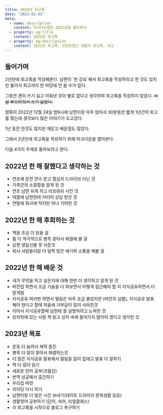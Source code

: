 ```yaml
---
title: 2022년 회고록
date: "2023-01-01"
meta:
  - name: description
    content: 다사다난했던 2022년을 돌아본다
  - property: og:title
    content: 2022년 회고록
  - property: og:description
    content: 2022년 회고록, 프런트엔드 개발자 회고록, 회고
---
```


<h2 id="second-heading">들어가며</h2>
2년만에 회고록을 작성해본다. 남편이 `반 강요`해서 회고록을 작성하라고 한 것도 있지만 둘이서 회고까지 한 마당에 안 쓸 수가 없다.

그동안 괜히 쓰기 싫고 이뤄낸 것이 별로 없다고 생각하여 회고록을 작성하지 않았다. <strike>사실 부끄러워서 쓰기 싫었다.</strike>

정확히 2022년 12월 24일 밤9시에 남편이랑 마주 앉아서 30분동안 짧게 1년간의 회고를 했는데 생각보다 많은 이야기가 오고갔다.

1년 동안 한것도 많지만 깨닫고 배운점도 많았다.

그래서 2년만에 회고록을 작성하기 위해 마크다운을 열어본다.

다음 4가지 주제로 돌아보려고 한다.

## 2022년 한 해 잘했다고 생각하는 것

- 연초에 운전 연수 받고 열심히 드라이브 다닌 것
- 가족간의 소중함을 알게 된 것
- 연초 남편 쉬게 하고 리프레쉬 시킨 것
- 여름에 남편한테 커리어 상담 받은 것
- 연말에 회사에 작지만 하나 기여한 것

## 2022년 한 해 후회하는 것

- 책을 조금 더 읽을 걸
- 좀 더 적극적으로 병목 찾아서 해결해 볼 걸
- 남편 생일선물 못 사준것
- 회사 사람들이랑 더 일찍 많은 얘기와 소통을 해볼 걸

## 2022년 한 해 배운 것

- 내가 무엇을 하고 싶은지에 대해 한번 더 생각하고 알게 된 것
- 버전업 하면서 조금 기술을 더 파보면서 어떻게 접근해야 할 지 지식공유하면서 더 알게됨
- 지식공유 여러번 하면서 떨림은 아주 조금 줄었지만 (여전히 심함), 지식공유 발표 해야 한다고 할때 처음에 거부감이 많이 사라진것
- 이어서 지식공유할때 남한테 잘 설명하려고 노력한 것
- 상자밖에 있는 사람 책 읽고 상자 속에 들어가지 말아야 겠다고 생각한 것

## 2023년 목표

- 운동 더 늘려서 체력 증진
- 병목 더 많이 찾아서 해결하는것
- 더 많은 지식공유 발표해서 떨림을 많이 없애고 발표 더 잘하기
- 책 더 많이 읽기
- 새로운 언어 공부(코틀린)
- 번역 성공해서 출간하기
- 우리집 마련
- 라이딩 다시 하기
- 남편이랑 더 많은 시간 보내기(데이트 드라이브 문화생활 등등)
- 생활영어 공부하기 (단어, 숙어, 리얼클래스)
- 이 회고록을 시작으로 블로그 복구하기
